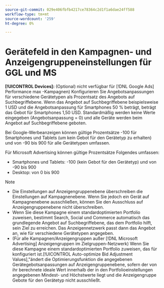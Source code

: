 ```yaml
---
source-git-commit: 029e406fbfb4217ce78364c2d1f1a6dae24ff588
workflow-type: tm+mt
source-wordcount: '259'
ht-degree: 0%

---
```

# Gerätefeld in den Kampagnen- und Anzeigengruppeneinstellungen für GGL und MS

**[!UICONTROL Devices]:** (Optional) nicht verfügbar für [!DNL Google Ads] Performance max -Kampagnen) Konfigurieren Sie Angebotsanpassungen für verschiedene Gerätetypen als Prozentsatz des Angebots auf Suchbegriffebene. Wenn das Angebot auf Suchbegriffebene beispielsweise 1 USD und die Angebotsanpassung für Smartphones 50 % beträgt, beträgt das Gebot für Smartphones 1,50 USD. Standardmäßig werden keine Werte eingegeben (Angebotsanpassung = 0) und alle Geräte werden beim Angebot auf Suchbegriffebene geboten.

Bei Google-Werbeanzeigen können gültige Prozentsätze -100 für Smartphones und Tablets (um kein Gebot für den Gerätetyp zu erhalten) und von -90 bis 900 für alle Gerätetypen umfassen.

Für Microsoft Advertising können gültige Prozentsätze Folgendes umfassen:

* Smartphones und Tablets: -100 (kein Gebot für den Gerätetyp) und von -90 bis 900
* Desktop: von 0 bis 900

>[!NOTE]
>* Die Einstellungen auf Anzeigengruppenebene überschreiben die Einstellungen auf Kampagnenebene. Wenn Sie jedoch ein Gerät auf Kampagnenebene ausschließen, können Sie den Ausschluss auf Anzeigengruppenebene nicht überschreiben.
>* Wenn Sie diese Kampagne einem standardoptimierten Portfolio zuweisen, bestimmt Search, Social und Commerce automatisch das grundlegende Angebot auf Suchbegriffebene, das dem Portfolio hilft, sein Ziel zu erreichen. Das Anzeigennetzwerk passt dann das Angebot an, wie für verschiedene Gerätetypen angegeben.
>* (Für alle Kampagnen/Anzeigengruppen außer [!DNL Microsoft Advertising] Anzeigengruppen im Zielgruppen-Netzwerk) Wenn Sie diese Kampagne einem standardoptimierten Portfolio zuweisen, das für konfiguriert ist.[!UICONTROL Auto-optimize Bid Adjustment Values],&quot;ändert die Optimierungsfunktion die angegebenen Gerätegebotsanpassungen auf Anzeigengruppenebene, sofern der von ihr berechnete ideale Wert innerhalb der in den Portfolioeinstellungen angegebenen Mindest- und Höchstwerte liegt und die Anzeigengruppe Gebote für den Gerätetyp nicht ausschließt.

